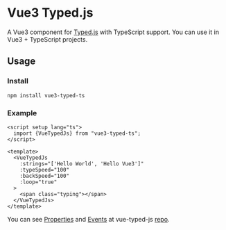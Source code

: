 # Vue3 Typed.js

A Vue3 component for [Typed.js](https://mattboldt.com/demos/typed-js/) with TypeScript support. You can use it in Vue3 + TypeScript projects.

## Usage

### Install

```shell
npm install vue3-typed-ts
```

### Example

```vue
<script setup lang="ts">
  import {VueTypedJs} from "vue3-typed-ts";
</script>

<template>
  <VueTypedJs
    :strings="['Hello World', 'Hello Vue3']"
    :typeSpeed="100"
    :backSpeed="100"
    :loop="true"
  >
    <span class="typing"></span>
  </VueTypedJs>
</template>
```

You can see [Properties](https://github.com/Orlandster/vue-typed-js?tab=readme-ov-file#properties) and [Events](https://github.com/Orlandster/vue-typed-js?tab=readme-ov-file#events) at vue-typed-js [repo](https://github.com/Orlandster/vue-typed-js).

